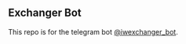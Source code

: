 ## Exchanger Bot

This repo is for the telegram bot [@iwexchanger_bot](https://t.me/iwexchanger_bot).
